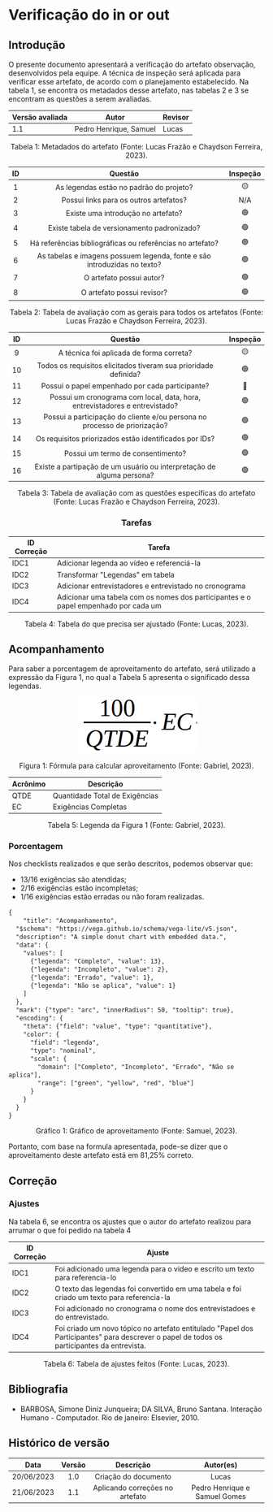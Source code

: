 # Verificação do in or out

## Introdução

O presente documento apresentará a verificação do artefato observação, desenvolvidos pela equipe. A técnica de inspeção será aplicada para verificar esse artefato, de acordo com o planejamento estabelecido. Na tabela 1, se encontra os metadados desse artefato, nas tabelas 2 e 3 se encontram as questões a serem avaliadas.

<center>

| Versão avaliada | Autor                  | Revisor |
| ---------------- | ---------------------- | ------- |
| 1.1              | Pedro Henrique, Samuel | Lucas   |

</center>

<div style="text-align: center">
<p> Tabela 1: Metadados do artefato (Fonte: Lucas Frazão e Chaydson Ferreira, 2023). </p>
</div>

| ID |                                 Questão                                 | Inspeção |
| :-: | :-----------------------------------------------------------------------: | :--------: |
| 1 |                 As legendas estão no padrão do projeto?                 |     🟡     |
| 2 |                  Possui links para os outros artefatos?                  |    N/A    |
| 3 |                   Existe uma introdução no artefato?                   |     🟢     |
| 4 |                Existe tabela de versionamento padronizado?                |     🟢     |
| 5 |      Há referências bibliográficas ou referências no artefato?      |     🟢     |
| 6 | As tabelas e imagens possuem legenda, fonte e são introduzidas no texto? |     🟢     |
| 7 |                         O artefato possui autor?                         |     🟢     |
| 8 |                        O artefato possui revisor?                        |     🟢     |

<div style="text-align: center">
<p> Tabela 2: Tabela de avaliação com as gerais para todos os artefatos (Fonte: Lucas Frazão e Chaydson Ferreira, 2023). </p>
</div>

| ID |                                   Questão                                   | Inspeção |
| :-: | :---------------------------------------------------------------------------: | :--------: |
| 9 |                   A técnica foi aplicada de forma correta?                   |     🟡     |
| 10 |        Todos os requisitos elicitados tiveram sua prioridade definida?        |     🟢     |
| 11 |                Possui o papel empenhado por cada participante?                |     🔴     |
| 12 |  Possui um cronograma com local, data, hora, entrevistadores e entrevistado?  |     🟢     |
| 13 | Possui a participação do cliente e/ou persona no processo de priorização? |     🟢     |
| 14 |            Os requisitos priorizados estão identificados por IDs?            |     🟢     |
| 15 |                       Possui um termo de consentimento?                       |     🟢     |
| 16 |  Existe a partipação de um usuário ou interpretação de alguma persona?  |     🟢     |

<div style="text-align: center">
<p> Tabela 3: Tabela de avaliação com as questões específicas do artefato (Fonte: Lucas Frazão e Chaydson Ferreira, 2023). </p>
</div>

<center>

### Tarefas

| ID Correção | Tarefa                                                                              |
| ------------- | ----------------------------------------------------------------------------------- |
| IDC1          | Adicionar legenda ao vídeo e referenciá-la                                        |
| IDC2          | Transformar "Legendas" em tabela                                                    |
| IDC3          | Adicionar entrevistadores e entrevistado no cronograma                              |
| IDC4          | Adicionar uma tabela com os nomes dos participantes e o papel empenhado por cada um |

<div style="text-align: center">
<p> Tabela 4: Tabela do que precisa ser ajustado (Fonte: Lucas, 2023). </p>
</div>

</center>

## Acompanhamento

Para saber a porcentagem de aproveitamento do artefato, será utilizado a expressão da Figura 1, no qual a Tabela 5 apresenta o significado dessa legendas.

<div style="text-align: center">
<img src="../../../images/formulaCalculoAproveitamento.png"  alt="legenda da fórmula da figura 1"/>

<p> Figura 1: Fórmula para calcular aproveitamento (Fonte: Gabriel, 2023). </p>
</div>

<center>

| Acrônimo | Descrição                     |
| --------- | ------------------------------- |
| QTDE      | Quantidade Total de Exigências |
| EC        | Exigências Completas           |

<div style="text-align: center">
<p> Tabela 5: Legenda da Figura 1 (Fonte: Gabriel, 2023). </p>
</div>

</center>

### Porcentagem

Nos checklists realizados e que serão descritos, podemos observar que:

- 13/16 exigências são atendidas;
- 2/16 exigências estão incompletas;
- 1/16 exigências estão erradas ou não foram realizadas.

```vegalite
{
    "title": "Acompanhamento",
  "$schema": "https://vega.github.io/schema/vega-lite/v5.json",
  "description": "A simple donut chart with embedded data.",
  "data": {
    "values": [
      {"legenda": "Completo", "value": 13},
      {"legenda": "Incompleto", "value": 2},
      {"legenda": "Errado", "value": 1},
      {"legenda": "Não se aplica", "value": 1}
    ]
  },
  "mark": {"type": "arc", "innerRadius": 50, "tooltip": true},
  "encoding": {
    "theta": {"field": "value", "type": "quantitative"},
    "color": {
      "field": "legenda",
      "type": "nominal",
      "scale": {
        "domain": ["Completo", "Incompleto", "Errado", "Não se aplica"],
        "range": ["green", "yellow", "red", "blue"]
      }
    }
  }
}
```

<div style="text-align: center">
<p> Gráfico 1: Gráfico de aproveitamento (Fonte: Samuel, 2023). </p>
</div>

Portanto, com base na formula apresentada, pode-se dizer que o aproveitamento deste artefato está em 81,25% correto.

## Correção

### Ajustes

Na tabela 6, se encontra os ajustes que o autor do artefato realizou para arrumar o que foi pedido na tabela 4

| ID Correção | Ajuste                                                                                                                                      |
| ------------- | ------------------------------------------------------------------------------------------------------------------------------------------- |
| IDC1          | Foi adicionado uma legenda para o video e escrito um texto para referencia-lo                                                               |
| IDC2          | O texto das legendas foi convertido em uma tabela e foi criado um texto para referencia-la                                                  |
| IDC3          | Foi adicionado no cronograma o nome dos entrevistadoes e do entrevistado.                                                                   |
| IDC4          | Foi criado um novo tópico no artefato entitulado "Papel dos Participantes" para descrever o papel de todos os participantes da entrevista. |

<div style="text-align: center">
<p> Tabela 6: Tabela de ajustes feitos (Fonte: Lucas, 2023). </p>
</div>

</center>

## Bibliografia

- BARBOSA, Simone Diniz Junqueira; DA SILVA, Bruno Santana. Interação Humano - Computador. Rio de janeiro: Elsevier, 2010.

## Histórico de versão

|    Data    | Versão |            Descrição            |           Autor(es)           |
| :--------: | :-----: | :-------------------------------: | :---------------------------: |
| 20/06/2023 |   1.0   |      Criação do documento      |             Lucas             |
| 21/06/2023 |   1.1   | Aplicando correções no artefato | Pedro Henrique e Samuel Gomes |
